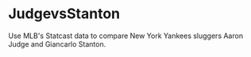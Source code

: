 # JudgevsStanton 

Use MLB's Statcast data to compare New York Yankees sluggers Aaron Judge and Giancarlo Stanton.
